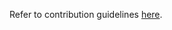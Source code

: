 Refer to contribution guidelines 
[here](https://github.com/OpenG2P/openg2p-documentation/blob/1.0.0/community/contributing-to-openg2p.md).
